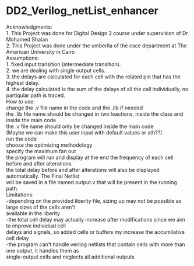 # DD2_Verilog_netList_enhancer
Acknowledgments: <br/>
    1. This Project was done for Digital Design 2 course under supervision of Dr Mohamed Shalan <br/>
    2. This Project was done under the umberlla of the csce department at The American University in Cairo <br/>
Assumptions: <br/>
    1. fixed input transition (intermediate transition). <br/>
    2. we are dealing with single output cells. <br/>
    3. the delays are calculated for each cell with the related pin that has the highest delay. <br/>
    4. the delay calculated is the sum of the delays of all the cell individually, no partiqular path is traced. <br/>
How to use: <br/>
    change the .v file name in the code and the .lib if needed <br/>
        the .lib file name should be changed in two loactions, inside the class and inside the main code <br/>
        the .v file name should only be changed inside the main code <br/>
        (Maybe we can make this user input with default values or sth??) <br/>
    run the code <br/>
    choose the optimizing methodology <br/>
    specify the maximum fan out <br/>
    the program will run and display at the end the frequency of each cell before and after alterations <br/>
    the total delay before and after alterations will also be displayed automatically. The Final Netlist <br/>
    will be saved in a file named output.v that will be present in the running path. <br/>
Limitations: <br/>
    -depending on the provided liberity file, sizing up may not be possible as large sizes of the cells aren't <br/>
        available in the liberity <br/>
    -the total cell delay may actually increase after modifications since we aim to improve individual cell <br/>
        delays and signals, so added cells or buffers my increase the accumilative cell delay <br/>
    -the program can't handle verilog netlists that contain cells with more than one output, it handles them as <br/>
        single-output cells and neglects all additional outputs <br/>
        
